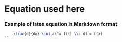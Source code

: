 # Equation used here

### Example of latex equation in Markdown format

```tex
    \frac{d}{dx} \int_a\^x f(t) \\: dt = f(x)
``
